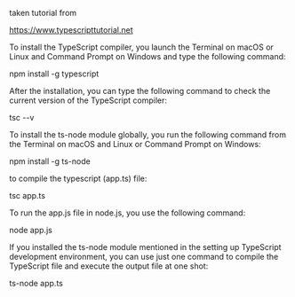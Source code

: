 taken tutorial from

https://www.typescripttutorial.net

To install the TypeScript compiler, you launch the Terminal on macOS or Linux and Command Prompt on Windows and type the following command:

npm install -g typescript

After the installation, you can type the following command to check the current version of the TypeScript compiler:

tsc --v

To install the ts-node module globally, you run the following command from the Terminal on macOS and Linux or Command Prompt on Windows:

npm install -g ts-node

to compile the typescript (app.ts) file:

tsc app.ts

To run the app.js file in node.js, you use the following command:

node app.js

If you installed the ts-node module mentioned in the setting up TypeScript development environment, you can use just one command to compile the TypeScript file and execute the output file at one shot:

ts-node app.ts
